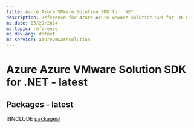 ```yaml
---
title: Azure Azure VMware Solution SDK for .NET
description: Reference for Azure Azure VMware Solution SDK for .NET
ms.date: 05/29/2024
ms.topic: reference
ms.devlang: dotnet
ms.service: azurevmwaresolution
---
```

# Azure Azure VMware Solution SDK for .NET - latest
## Packages - latest
[!INCLUDE [packages](azure-vmware-solution-index.md)]